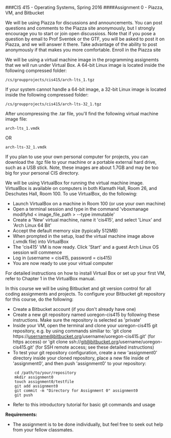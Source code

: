 ###CIS 415 - Operating Systems, Spring 2016
####Assignment 0 - Piazza, VM, and Bitbucket

We will be using Piazza for discussions and announcements. You can post questions and comments to the Piazza site anonymously, but I strongly encourage you to start or join open discussioss. Note that if you pose a question by email to Prof Sventek or the GTF, you will be asked to post it on Piazza, and we will answer it there. Take advantage of the ability to post anonymously if that makes you more comfortable. Enroll in the Piazza site

We will be using a virtual machine image in the programming assignemts that we will run under Virtual Box. A 64-bit Linux image is located inside the following compressed folder:

    /cs/groupprojects/cis415/arch-lts_1.tgz

If your system cannot handle a 64-bit image, a 32-bit Linux image is located inside the following compressed folder:

    /cs/groupprojects/cis415/arch-lts-32_1.tgz

After uncompressing the .tar file, you'll find the following virtual machine image file:

    arch-lts_1.vmdk
OR

    arch-lts-32_1.vmdk

If you plan to use your own personal computer for projects, you can download the .tgz file to your machine or a portable external hard drive, such as a USB stick. Note, these images are about 1.7GB and may be too big for your personal CIS directory.

We will be using VirtualBox for running the virtual machine image. VirtualBox is available on computers in both Klamath Hall, Room 26, and Deschutes Hall, Room 100. To use VirtualBox, do the following:
* Launch VirtualBox on a machine in Room 100 (or use your own machine)
* Open a terminal session and type in the command 'vboxmanage modifyhd < image_file_path > --type immutable'
* Create a 'New' virtual machine, name it 'cis415', and select 'Linux' and 'Arch Linux 64 Bit'
* Accept the default memory size (typically 512MB)
* When prompted in the setup, load the virtual machine image above (.vmdk file) into VirtualBox
* The 'cis415' VM is now ready. Click 'Start' and a guest Arch Linux OS session will commence
* Log in (username = cis415, password = cis415)
* You are now ready to use your virtual computer

For detailed instructions on how to install Virtual Box or set up your first VM, refer to Chapter 1 in the VirtualBox manual.

In this course we will be using Bitbucket and git version control for all coding assignments and projects. To configure your Bitbucket git repository for this course, do the following:

* Create a Bitbucket account (if you don't already have one)
* Create a new git repository named uoregon-cis415 by following these instructions. Make sure the repository is selected as 'private'
* Inside your VM, open the terminal and clone your uoregon-cis415 git repository, e.g. by using commands similiar to:
'git clone https://username@bitbucket.org/username/uoregon-cis415.git' (for https access) or
'git clone ssh://git@bitbucket.org/username/uoregon-cis415.git' (for SSH remote access; see these detailed instructions)
* To test your git repository configuration, create a new 'assignment0' directory inside your cloned repository, place a new file inside of 'assignment0', and then push 'assignment0' to your repository:
```
    cd /path/to/your/repository
    mkdir assignment0
    touch assignment0/testfile
    git add assignment0
    git commit -m "Directory for Assignment 0" assignment0
    git push
```
* Refer to this introductory tutorial for basic git commands and usage

**Requirements:**
* The assignment is to be done individually, but feel free to seek out help from your fellow classmates.
